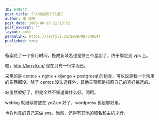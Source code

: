 ```yaml
---
ID: 640547
post_title: 个人网站终于开通了
author: 南 靖男
post_date: 2009-08-10 22:13:52
post_excerpt: ""
layout: post
permalink: https://larryli.cn/2009/08/640547
published: true
---
```

<p>备案花了一个多月时间，换成新域名也是快三个星期了，终于绑定到 vps 上。</p>  <p>嗯，<a href="http://larryli.cn/">http://larryli.cn/</a> 现在只有一行字而已。</p>  <p>采用的是 centos + nginx + django + postgresql 的组合，可以说是我一个常用的东西都没。除了 centos 没法选择外，其他三项都是按照自己的喜好挑选的。</p>  <p>站虽然架好了，但是全然不知道做什么好。呵呵。</p>  <p>weblog 就继续寄放在 yo2.cn 好了，wordpress 也足够好用。</p>  <p>也许也真的自己来做 sns。当然，还得有其他的域名和主机才行。</p>